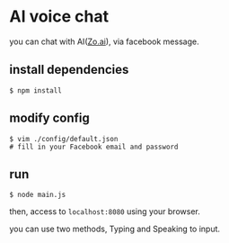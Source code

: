 # AI voice chat

you can chat with AI([Zo.ai](https://www.zo.ai/)), via facebook message.

## install dependencies
```
$ npm install
```

## modify config
```
$ vim ./config/default.json
# fill in your Facebook email and password
```

## run
```
$ node main.js
```

then, access to `localhost:8080` using your browser.

you can use two methods, Typing and Speaking to input.
